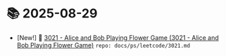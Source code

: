 # 📚 2025-08-29
- [New!] 📗 [3021 - Alice and Bob Playing Flower Game (3021 - Alice and Bob Playing Flower Game)](https://til.qriosity.dev/featured/ps/leetcode/3021) `repo: docs/ps/leetcode/3021.md`
